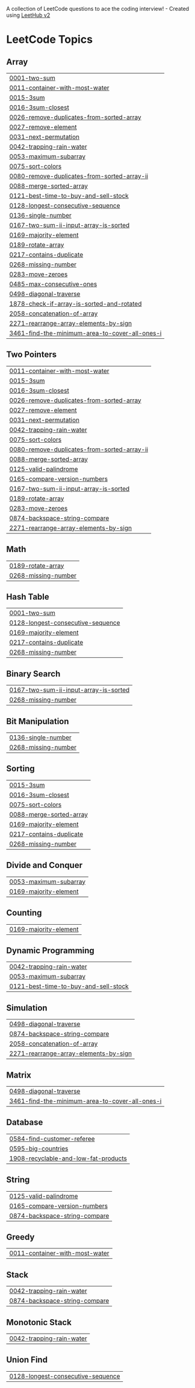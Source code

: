 A collection of LeetCode questions to ace the coding interview! - Created using [LeetHub v2](https://github.com/arunbhardwaj/LeetHub-2.0)
<!---LeetCode Topics Start-->
# LeetCode Topics
## Array
|  |
| ------- |
| [0001-two-sum](https://github.com/HaardikMishra020/Solved-Leetcode/tree/master/0001-two-sum) |
| [0011-container-with-most-water](https://github.com/HaardikMishra020/Solved-Leetcode/tree/master/0011-container-with-most-water) |
| [0015-3sum](https://github.com/HaardikMishra020/Solved-Leetcode/tree/master/0015-3sum) |
| [0016-3sum-closest](https://github.com/HaardikMishra020/Solved-Leetcode/tree/master/0016-3sum-closest) |
| [0026-remove-duplicates-from-sorted-array](https://github.com/HaardikMishra020/Solved-Leetcode/tree/master/0026-remove-duplicates-from-sorted-array) |
| [0027-remove-element](https://github.com/HaardikMishra020/Solved-Leetcode/tree/master/0027-remove-element) |
| [0031-next-permutation](https://github.com/HaardikMishra020/Solved-Leetcode/tree/master/0031-next-permutation) |
| [0042-trapping-rain-water](https://github.com/HaardikMishra020/Solved-Leetcode/tree/master/0042-trapping-rain-water) |
| [0053-maximum-subarray](https://github.com/HaardikMishra020/Solved-Leetcode/tree/master/0053-maximum-subarray) |
| [0075-sort-colors](https://github.com/HaardikMishra020/Solved-Leetcode/tree/master/0075-sort-colors) |
| [0080-remove-duplicates-from-sorted-array-ii](https://github.com/HaardikMishra020/Solved-Leetcode/tree/master/0080-remove-duplicates-from-sorted-array-ii) |
| [0088-merge-sorted-array](https://github.com/HaardikMishra020/Solved-Leetcode/tree/master/0088-merge-sorted-array) |
| [0121-best-time-to-buy-and-sell-stock](https://github.com/HaardikMishra020/Solved-Leetcode/tree/master/0121-best-time-to-buy-and-sell-stock) |
| [0128-longest-consecutive-sequence](https://github.com/HaardikMishra020/Solved-Leetcode/tree/master/0128-longest-consecutive-sequence) |
| [0136-single-number](https://github.com/HaardikMishra020/Solved-Leetcode/tree/master/0136-single-number) |
| [0167-two-sum-ii-input-array-is-sorted](https://github.com/HaardikMishra020/Solved-Leetcode/tree/master/0167-two-sum-ii-input-array-is-sorted) |
| [0169-majority-element](https://github.com/HaardikMishra020/Solved-Leetcode/tree/master/0169-majority-element) |
| [0189-rotate-array](https://github.com/HaardikMishra020/Solved-Leetcode/tree/master/0189-rotate-array) |
| [0217-contains-duplicate](https://github.com/HaardikMishra020/Solved-Leetcode/tree/master/0217-contains-duplicate) |
| [0268-missing-number](https://github.com/HaardikMishra020/Solved-Leetcode/tree/master/0268-missing-number) |
| [0283-move-zeroes](https://github.com/HaardikMishra020/Solved-Leetcode/tree/master/0283-move-zeroes) |
| [0485-max-consecutive-ones](https://github.com/HaardikMishra020/Solved-Leetcode/tree/master/0485-max-consecutive-ones) |
| [0498-diagonal-traverse](https://github.com/HaardikMishra020/Solved-Leetcode/tree/master/0498-diagonal-traverse) |
| [1878-check-if-array-is-sorted-and-rotated](https://github.com/HaardikMishra020/Solved-Leetcode/tree/master/1878-check-if-array-is-sorted-and-rotated) |
| [2058-concatenation-of-array](https://github.com/HaardikMishra020/Solved-Leetcode/tree/master/2058-concatenation-of-array) |
| [2271-rearrange-array-elements-by-sign](https://github.com/HaardikMishra020/Solved-Leetcode/tree/master/2271-rearrange-array-elements-by-sign) |
| [3461-find-the-minimum-area-to-cover-all-ones-i](https://github.com/HaardikMishra020/Solved-Leetcode/tree/master/3461-find-the-minimum-area-to-cover-all-ones-i) |
## Two Pointers
|  |
| ------- |
| [0011-container-with-most-water](https://github.com/HaardikMishra020/Solved-Leetcode/tree/master/0011-container-with-most-water) |
| [0015-3sum](https://github.com/HaardikMishra020/Solved-Leetcode/tree/master/0015-3sum) |
| [0016-3sum-closest](https://github.com/HaardikMishra020/Solved-Leetcode/tree/master/0016-3sum-closest) |
| [0026-remove-duplicates-from-sorted-array](https://github.com/HaardikMishra020/Solved-Leetcode/tree/master/0026-remove-duplicates-from-sorted-array) |
| [0027-remove-element](https://github.com/HaardikMishra020/Solved-Leetcode/tree/master/0027-remove-element) |
| [0031-next-permutation](https://github.com/HaardikMishra020/Solved-Leetcode/tree/master/0031-next-permutation) |
| [0042-trapping-rain-water](https://github.com/HaardikMishra020/Solved-Leetcode/tree/master/0042-trapping-rain-water) |
| [0075-sort-colors](https://github.com/HaardikMishra020/Solved-Leetcode/tree/master/0075-sort-colors) |
| [0080-remove-duplicates-from-sorted-array-ii](https://github.com/HaardikMishra020/Solved-Leetcode/tree/master/0080-remove-duplicates-from-sorted-array-ii) |
| [0088-merge-sorted-array](https://github.com/HaardikMishra020/Solved-Leetcode/tree/master/0088-merge-sorted-array) |
| [0125-valid-palindrome](https://github.com/HaardikMishra020/Solved-Leetcode/tree/master/0125-valid-palindrome) |
| [0165-compare-version-numbers](https://github.com/HaardikMishra020/Solved-Leetcode/tree/master/0165-compare-version-numbers) |
| [0167-two-sum-ii-input-array-is-sorted](https://github.com/HaardikMishra020/Solved-Leetcode/tree/master/0167-two-sum-ii-input-array-is-sorted) |
| [0189-rotate-array](https://github.com/HaardikMishra020/Solved-Leetcode/tree/master/0189-rotate-array) |
| [0283-move-zeroes](https://github.com/HaardikMishra020/Solved-Leetcode/tree/master/0283-move-zeroes) |
| [0874-backspace-string-compare](https://github.com/HaardikMishra020/Solved-Leetcode/tree/master/0874-backspace-string-compare) |
| [2271-rearrange-array-elements-by-sign](https://github.com/HaardikMishra020/Solved-Leetcode/tree/master/2271-rearrange-array-elements-by-sign) |
## Math
|  |
| ------- |
| [0189-rotate-array](https://github.com/HaardikMishra020/Solved-Leetcode/tree/master/0189-rotate-array) |
| [0268-missing-number](https://github.com/HaardikMishra020/Solved-Leetcode/tree/master/0268-missing-number) |
## Hash Table
|  |
| ------- |
| [0001-two-sum](https://github.com/HaardikMishra020/Solved-Leetcode/tree/master/0001-two-sum) |
| [0128-longest-consecutive-sequence](https://github.com/HaardikMishra020/Solved-Leetcode/tree/master/0128-longest-consecutive-sequence) |
| [0169-majority-element](https://github.com/HaardikMishra020/Solved-Leetcode/tree/master/0169-majority-element) |
| [0217-contains-duplicate](https://github.com/HaardikMishra020/Solved-Leetcode/tree/master/0217-contains-duplicate) |
| [0268-missing-number](https://github.com/HaardikMishra020/Solved-Leetcode/tree/master/0268-missing-number) |
## Binary Search
|  |
| ------- |
| [0167-two-sum-ii-input-array-is-sorted](https://github.com/HaardikMishra020/Solved-Leetcode/tree/master/0167-two-sum-ii-input-array-is-sorted) |
| [0268-missing-number](https://github.com/HaardikMishra020/Solved-Leetcode/tree/master/0268-missing-number) |
## Bit Manipulation
|  |
| ------- |
| [0136-single-number](https://github.com/HaardikMishra020/Solved-Leetcode/tree/master/0136-single-number) |
| [0268-missing-number](https://github.com/HaardikMishra020/Solved-Leetcode/tree/master/0268-missing-number) |
## Sorting
|  |
| ------- |
| [0015-3sum](https://github.com/HaardikMishra020/Solved-Leetcode/tree/master/0015-3sum) |
| [0016-3sum-closest](https://github.com/HaardikMishra020/Solved-Leetcode/tree/master/0016-3sum-closest) |
| [0075-sort-colors](https://github.com/HaardikMishra020/Solved-Leetcode/tree/master/0075-sort-colors) |
| [0088-merge-sorted-array](https://github.com/HaardikMishra020/Solved-Leetcode/tree/master/0088-merge-sorted-array) |
| [0169-majority-element](https://github.com/HaardikMishra020/Solved-Leetcode/tree/master/0169-majority-element) |
| [0217-contains-duplicate](https://github.com/HaardikMishra020/Solved-Leetcode/tree/master/0217-contains-duplicate) |
| [0268-missing-number](https://github.com/HaardikMishra020/Solved-Leetcode/tree/master/0268-missing-number) |
## Divide and Conquer
|  |
| ------- |
| [0053-maximum-subarray](https://github.com/HaardikMishra020/Solved-Leetcode/tree/master/0053-maximum-subarray) |
| [0169-majority-element](https://github.com/HaardikMishra020/Solved-Leetcode/tree/master/0169-majority-element) |
## Counting
|  |
| ------- |
| [0169-majority-element](https://github.com/HaardikMishra020/Solved-Leetcode/tree/master/0169-majority-element) |
## Dynamic Programming
|  |
| ------- |
| [0042-trapping-rain-water](https://github.com/HaardikMishra020/Solved-Leetcode/tree/master/0042-trapping-rain-water) |
| [0053-maximum-subarray](https://github.com/HaardikMishra020/Solved-Leetcode/tree/master/0053-maximum-subarray) |
| [0121-best-time-to-buy-and-sell-stock](https://github.com/HaardikMishra020/Solved-Leetcode/tree/master/0121-best-time-to-buy-and-sell-stock) |
## Simulation
|  |
| ------- |
| [0498-diagonal-traverse](https://github.com/HaardikMishra020/Solved-Leetcode/tree/master/0498-diagonal-traverse) |
| [0874-backspace-string-compare](https://github.com/HaardikMishra020/Solved-Leetcode/tree/master/0874-backspace-string-compare) |
| [2058-concatenation-of-array](https://github.com/HaardikMishra020/Solved-Leetcode/tree/master/2058-concatenation-of-array) |
| [2271-rearrange-array-elements-by-sign](https://github.com/HaardikMishra020/Solved-Leetcode/tree/master/2271-rearrange-array-elements-by-sign) |
## Matrix
|  |
| ------- |
| [0498-diagonal-traverse](https://github.com/HaardikMishra020/Solved-Leetcode/tree/master/0498-diagonal-traverse) |
| [3461-find-the-minimum-area-to-cover-all-ones-i](https://github.com/HaardikMishra020/Solved-Leetcode/tree/master/3461-find-the-minimum-area-to-cover-all-ones-i) |
## Database
|  |
| ------- |
| [0584-find-customer-referee](https://github.com/HaardikMishra020/Solved-Leetcode/tree/master/0584-find-customer-referee) |
| [0595-big-countries](https://github.com/HaardikMishra020/Solved-Leetcode/tree/master/0595-big-countries) |
| [1908-recyclable-and-low-fat-products](https://github.com/HaardikMishra020/Solved-Leetcode/tree/master/1908-recyclable-and-low-fat-products) |
## String
|  |
| ------- |
| [0125-valid-palindrome](https://github.com/HaardikMishra020/Solved-Leetcode/tree/master/0125-valid-palindrome) |
| [0165-compare-version-numbers](https://github.com/HaardikMishra020/Solved-Leetcode/tree/master/0165-compare-version-numbers) |
| [0874-backspace-string-compare](https://github.com/HaardikMishra020/Solved-Leetcode/tree/master/0874-backspace-string-compare) |
## Greedy
|  |
| ------- |
| [0011-container-with-most-water](https://github.com/HaardikMishra020/Solved-Leetcode/tree/master/0011-container-with-most-water) |
## Stack
|  |
| ------- |
| [0042-trapping-rain-water](https://github.com/HaardikMishra020/Solved-Leetcode/tree/master/0042-trapping-rain-water) |
| [0874-backspace-string-compare](https://github.com/HaardikMishra020/Solved-Leetcode/tree/master/0874-backspace-string-compare) |
## Monotonic Stack
|  |
| ------- |
| [0042-trapping-rain-water](https://github.com/HaardikMishra020/Solved-Leetcode/tree/master/0042-trapping-rain-water) |
## Union Find
|  |
| ------- |
| [0128-longest-consecutive-sequence](https://github.com/HaardikMishra020/Solved-Leetcode/tree/master/0128-longest-consecutive-sequence) |
<!---LeetCode Topics End-->